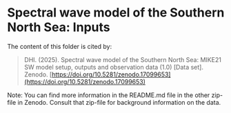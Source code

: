 # Spectral wave model of the Southern North Sea: Inputs
The content of this folder is cited by:

> DHI. (2025). Spectral wave model of the Southern North Sea: MIKE21 SW model setup, outputs and observation data (1.0) [Data set]. Zenodo. [https://doi.org/10.5281/zenodo.17099653](https://doi.org/10.5281/zenodo.17099653)

Note: You can find more information in the README.md file in the other zip-file in Zenodo. Consult that zip-file for background information on the data. 
